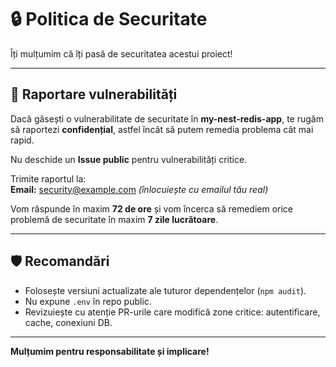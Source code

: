 # 🔒 Politica de Securitate

Îți mulțumim că îți pasă de securitatea acestui proiect!

---

## 📌 Raportare vulnerabilități

Dacă găsești o vulnerabilitate de securitate în **my-nest-redis-app**, te rugăm să raportezi **confidențial**, astfel încât să putem remedia problema cât mai rapid.

Nu deschide un **Issue public** pentru vulnerabilități critice.

Trimite raportul la:  
**Email:** security@example.com *(înlocuiește cu emailul tău real)*

Vom răspunde în maxim **72 de ore** și vom încerca să remediem orice problemă de securitate în maxim **7 zile lucrătoare**.

---

## 🛡️ Recomandări

- Folosește versiuni actualizate ale tuturor dependențelor (`npm audit`).
- Nu expune `.env` în repo public.
- Revizuiește cu atenție PR-urile care modifică zone critice: autentificare, cache, conexiuni DB.

---

**Mulțumim pentru responsabilitate și implicare!**

